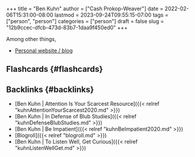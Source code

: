+++
title = "Ben Kuhn"
author = ["Cash Prokop-Weaver"]
date = 2022-02-06T15:31:00-08:00
lastmod = 2023-09-24T09:55:15-07:00
tags = ["person", "person"]
categories = ["person"]
draft = false
slug = "12b9ccec-dfcb-473d-83b7-1daa9f450ed0"
+++

Among other things,

-   [Personal website / blog](https://www.benkuhn.net/)


## Flashcards {#flashcards}


## Backlinks {#backlinks}

-   [Ben Kuhn | Attention Is Your Scarcest Resource]({{< relref "kuhnAttentionYourScarcest2020.md" >}})
-   [Ben Kuhn | In Defense of Blub Studies]({{< relref "kuhnDefenseBlubStudies.md" >}})
-   [Ben Kuhn | Be Impatient]({{< relref "kuhnBeImpatient2020.md" >}})
-   [Blogroll]({{< relref "blogroll.md" >}})
-   [Ben Kuhn | To Listen Well, Get Curious]({{< relref "kuhnListenWellGet.md" >}})
